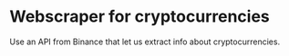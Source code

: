 # Webscraper for cryptocurrencies

Use an API from Binance that let us extract info about cryptocurrencies.
